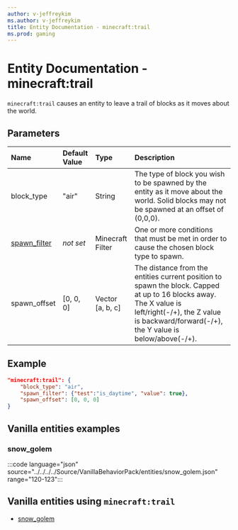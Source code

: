 ```yaml
---
author: v-jeffreykim
ms.author: v-jeffreykim
title: Entity Documentation - minecraft:trail
ms.prod: gaming
---
```


# Entity Documentation - minecraft:trail

`minecraft:trail` causes an entity to leave a trail of blocks as it moves about the world.

## Parameters

|Name |Default Value  |Type  |Description  |
|:----------|:----------|:----------|:----------|
| block_type| "air"| String| The type of block you wish to be spawned by the entity as it move about the world. Solid blocks may not be spawned at an offset of (0,0,0). |
| [spawn_filter](../FilterList.md)| *not set*| Minecraft Filter| One or more conditions that must be met in order to cause the chosen block type to spawn. |
| spawn_offset| [0, 0, 0]| Vector [a, b, c]| The distance from the entities current position to spawn the block. Capped at up to 16 blocks away. The X value is left/right(-/+), the Z value is backward/forward(-/+), the Y value is below/above(-/+). |

## Example

```json
"minecraft:trail": {
    "block_type": "air",
    "spawn_filter": {"test":"is_daytime", "value": true},
    "spawn_offset": [0, 0, 0]
}
```

## Vanilla entities examples

### snow_golem

:::code language="json" source="../../../../Source/VanillaBehaviorPack/entities/snow_golem.json" range="120-123":::

## Vanilla entities using `minecraft:trail`

- [snow_golem](../../../../Source/VanillaBehaviorPack_Snippets/entities/snow_golem.md)